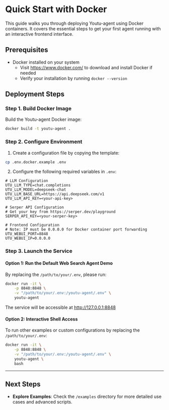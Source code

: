 # Quick Start with Docker

This guide walks you through deploying Youtu-agent using Docker containers. It covers the essential steps to get your first agent running with an interactive frontend interface.


## Prerequisites

- Docker installed on your system
  - Visit https://www.docker.com/ to download and install Docker if needed
  - Verify your installation by running `docker --version`

## Deployment Steps

### Step 1. Build Docker Image

Build the Youtu-agent Docker image:
```bash
docker build -t youtu-agent .
```

### Step 2. Configure Environment

1. Create a configuration file by copying the template:
```bash
cp .env.docker.example .env
```

2. Configure the following required variables in `.env`:

```plaintext
# LLM Configuration
UTU_LLM_TYPE=chat.completions
UTU_LLM_MODEL=deepseek-chat
UTU_LLM_BASE_URL=https://api.deepseek.com/v1
UTU_LLM_API_KEY=<your-api-key>

# Serper API Configuration
# Get your key from https://serper.dev/playground
SERPER_API_KEY=<your-serper-key>

# Frontend Configuration
# Note: IP must be 0.0.0.0 for Docker container port forwarding
UTU_WEBUI_PORT=8848
UTU_WEBUI_IP=0.0.0.0
```

### Step 3. Launch the Service

#### Option 1: Run the Default Web Search Agent Demo

By replacing the `/path/to/your/.env`, please run:
```bash
docker run -it \
    -p 8848:8848 \
    -v "/path/to/your/.env:/youtu-agent/.env" \
    youtu-agent
```

The service will be accessible at http://127.0.0.1:8848

#### Option 2: Interactive Shell Access
To run other examples or custom configurations by replacing the `/path/to/your/.env`:

```bash
docker run -it \
    -p 8848:8848 \
    -v "/path/to/your/.env:/youtu-agent/.env" \
    youtu-agent \
    bash
```

---

## Next Steps

- **Explore Examples**: Check the `/examples` directory for more detailed use cases and advanced scripts.

